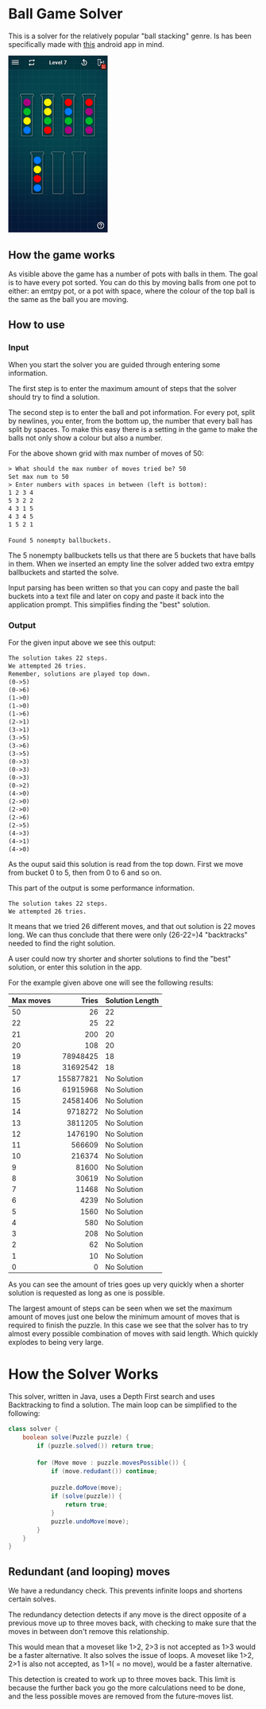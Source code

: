 # Ball Game Solver

This is a solver for the relatively popular "ball stacking" genre. Is has been specifically made with [this](https://play.google.com/store/apps/details?id=com.spicags.ballsort) android app in mind.

<img alt="Example level in the game" src="https://raw.githubusercontent.com/Matthias-Sleurink/Ball-Game-Solver-Java/master/example_image.png" width="200">

## How the game works
As visible above the game has a number of pots with balls in them. The goal is to have every pot sorted. You can do this by moving balls from one pot to either: an emtpy pot, or a pot with space, where the colour of the top ball is the same as the ball you are moving.


## How to use
### Input
When you start the solver you are guided through entering some information.

The first step is to enter the maximum amount of steps that the solver should try to find a solution.

The second step is to enter the ball and pot information. For every pot, split by newlines, you enter, from the bottom up, the number that every ball has split by spaces. To make this easy there is a setting in the game to make the balls not only show a colour but also a number.

For the above shown grid with max number of moves of 50:
```
> What should the max number of moves tried be? 50
Set max num to 50
> Enter numbers with spaces in between (left is bottom): 
1 2 3 4
5 3 2 2
4 3 1 5
4 3 4 5
1 5 2 1

Found 5 nonempty ballbuckets.
```
The 5 nonempty ballbuckets tells us that there are 5 buckets that have balls in them. When we inserted an empty line the solver added two extra emtpy ballbuckets and started the solve.

Input parsing has been written so that you can copy and paste the ball buckets into a text file and later on copy and paste it back into the application prompt. This simplifies finding the "best" solution.

### Output
For the given input above we see this output:
```
The solution takes 22 steps.
We attempted 26 tries.
Remember, solutions are played top down.
(0->5)
(0->6)
(1->0)
(1->0)
(1->6)
(2->1)
(3->1)
(3->5)
(3->6)
(3->5)
(0->3)
(0->3)
(0->3)
(0->2)
(4->0)
(2->0)
(2->0)
(2->6)
(2->5)
(4->3)
(4->1)
(4->0)
```

As the ouput said this solution is read from the top down. First we move from bucket 0 to 5, then from 0 to 6 and so on.

This part of the output is some performance information.
```
The solution takes 22 steps.
We attempted 26 tries.
```
It means that we tried 26 different moves, and that out solution is 22 moves long. We can thus conclude that there were only (26-22=)4 "backtracks" needed to find the right solution.

A user could now try shorter and shorter solutions to find the "best" solution, or enter this solution in the app.

For the example given above one will see the following results:

| Max moves 	|     Tries 	| Solution Length 	|
|-----------	|----------:	|-----------------	|
| 50        	|        26 	| 22              	|
| 22        	|        25 	| 22              	|
| 21        	|       200 	| 20              	|
| 20        	|       108 	| 20              	|
| 19        	|  78948425 	| 18              	|
| 18        	|  31692542 	| 18              	|
| 17        	| 155877821 	| No Solution     	|
| 16        	|  61915968 	| No Solution     	|
| 15        	|  24581406 	| No Solution     	|
| 14        	|   9718272 	| No Solution     	|
| 13        	|   3811205 	| No Solution     	|
| 12        	|   1476190 	| No Solution     	|
| 11        	|    566609 	| No Solution     	|
| 10        	|    216374 	| No Solution     	|
| 9         	|     81600 	| No Solution     	|
| 8         	|     30619 	| No Solution     	|
| 7         	|     11468 	| No Solution     	|
| 6         	|      4239 	| No Solution     	|
| 5         	|      1560 	| No Solution     	|
| 4         	|       580 	| No Solution     	|
| 3         	|       208 	| No Solution     	|
| 2         	|        62 	| No Solution     	|
| 1         	|        10 	| No Solution     	|
| 0         	|         0 	| No Solution     	|

As you can see the amount of tries goes up very quickly when a shorter solution is requested as long as one is possible.

The largest amount of steps can be seen when we set the maximum amount of moves just one below the minimum amount of moves that is required to finish the puzzle.
In this case we see that the solver has to try almost every possible combination of moves with said length. Which quickly explodes to being very large.

# How the Solver Works

This solver, written in Java, uses a Depth First search and uses Backtracking to find a solution. The main loop can be simplified to the following:

```java
class solver {
    boolean solve(Puzzle puzzle) {
        if (puzzle.solved()) return true;
        
        for (Move move : puzzle.movesPossible()) {
        	if (move.redudant()) continue;
        	
        	puzzle.doMove(move);
        	if (solve(puzzle)) {
        		return true;
	        }
        	puzzle.undoMove(move);
        }
    }
}
```
## Redundant (and looping) moves
We have a redundancy check. This prevents infinite loops and shortens certain solves.

The redundancy detection detects if any move is the direct opposite of a previous move up to three moves back, with checking to make sure that the moves in between don't remove this relationship.

This would mean that a moveset like 1>2, 2>3 is not accepted as 1>3 would be a faster alternative.
It also solves the issue of loops. A moveset like 1>2, 2>1 is also not accepted, as 1>1( = no move), would be a faster alternative.

This detection is created to work up to three moves back. This limit is because the further back you go the more calculations need to be done, and the less possible moves are removed from the future-moves list.